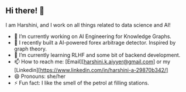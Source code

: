 ## Hi there! 👋

I am Harshini, and I work on all things related to data science and AI! 

- 🔭 I’m currently working on AI Engineering for Knowledge Graphs.
- 🐼 I recently built a AI-powered forex arbitrage detector. Inspired by graph theory.
- 🌱 I’m currently learning RLHF and some bit of backend development.  
- 📫 How to reach me: [Email][harshini.k.aiyyer@gmail.com] or my [Linkedin][https://www.linkedin.com/in/harshini-a-29870b342/]
- 😄 Pronouns: she/her
- ⚡ Fun fact: I like the smell of the petrol at filling stations.
